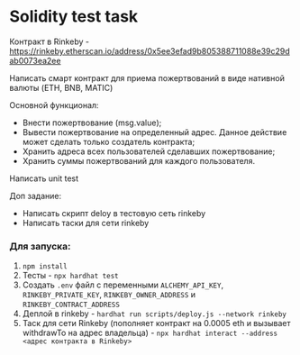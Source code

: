 # Solidity test task

Контракт в Rinkeby - https://rinkeby.etherscan.io/address/0x5ee3efad9b805388711088e39c29dab0073ea2ee


Написать смарт контракт для приема пожертвований в виде нативной валюты (ETH, BNB, MATIC)

Основной функционал:  
- Внести пожертвование (msg.value);
- Вывести пожертвование на определенный адрес. Данное действие может сделать только создатель контракта;
- Хранить адреса всех пользователей сделавших пожертвование;
- Хранить суммы пожертвований для каждого пользователя.

Написать unit test

Доп задание:  
- Написать скрипт deloy в тестовую сеть rinkeby
- Написать таски для сети rinkeby

### Для запуска:
1. `npm install`
2. Тесты - `npx hardhat test`
3. Создать `.env` файл с переменными `ALCHEMY_API_KEY`, `RINKEBY_PRIVATE_KEY`, `RINKEBY_OWNER_ADDRESS`
 и `RINKEBY_CONTRACT_ADDRESS`
4. Деплой в rinkeby - `hardhat run scripts/deploy.js --network rinkeby`
5. Таск для сети Rinkeby (пополняет контракт на 0.0005 eth и вызывает withdrawTo на адрес владельца) - `npx hardhat interact --address <адрес контракта в Rinkeby>`